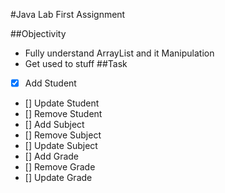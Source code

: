 #Java Lab First Assignment

##Objectivity
- Fully understand ArrayList and it Manipulation
- Get used to stuff
##Task
- [x] Add Student
- [] Update Student 
- [] Remove Student
- [] Add Subject
- [] Remove Subject 
- [] Update Subject 
- [] Add Grade
- [] Remove Grade 
- [] Update Grade 


